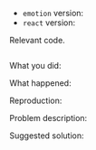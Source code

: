 <!--
Thanks for your interest in the project. I appreciate bugs filed and PRs submitted!
Please make sure that you are familiar with and follow the Code of Conduct for
this project (found in the CODE_OF_CONDUCT.md file).

Please fill out this template with all the relevant information so we can
understand what's going on and fix the issue.

I'll probably ask you to submit the fix (after giving some direction). If you've
never done that before, that's great! Check this free short video tutorial to
learn how: http://kcd.im/pull-request
-->

- `emotion` version:
- `react` version:

Relevant code.

```javascript

```


What you did:



What happened:

<!-- 
Please provide the full error message/screenshots/anything
 

If possible, create a CodeSandbox (https://codesandbox.io/s/new) or fork this CodeSandbox (https://codesandbox.io/s/pk1qjqpw67) and add a repoduction of your issue.

Your bug will get fixed much faster if we can easily run your code. Please paste the link to your CodeSandbox below.
-->

Reproduction:


<!--
Does it seem like the issue is only happening to you?

If this is the case and you can't reproduce it in a CodeSandbox, your best hope of a solution will be to
create a github repo that we can download and tinker with. 
-->
Problem description:



Suggested solution:
